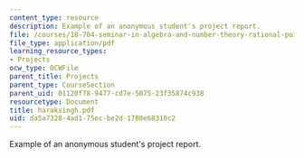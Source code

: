 ```yaml
---
content_type: resource
description: Example of an anonymous student's project report.
file: /courses/18-704-seminar-in-algebra-and-number-theory-rational-points-on-elliptic-curves-fall-2004/da5a73284ad175ecbe2d1780e68310c2_haraksingh.pdf
file_type: application/pdf
learning_resource_types:
- Projects
ocw_type: OCWFile
parent_title: Projects
parent_type: CourseSection
parent_uid: 01120f78-9477-cd7e-5075-23f35874c938
resourcetype: Document
title: haraksingh.pdf
uid: da5a7328-4ad1-75ec-be2d-1780e68310c2
---
```

Example of an anonymous student's project report.
